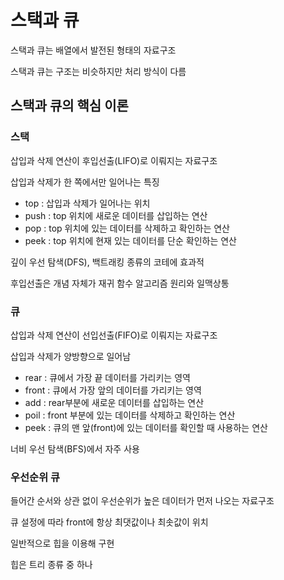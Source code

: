 # 스택과 큐

스택과 큐는 배열에서 발전된 형태의 자료구조

스택과 큐는 구조는 비슷하지만 처리 방식이 다름





## 스택과 큐의 핵심 이론



### 스택

삽입과 삭제 연산이 후입선출(LIFO)로 이뤄지는 자료구조

삽입과 삭제가 한 쪽에서만 일어나는 특징



* top : 삽입과 삭제가 일어나는 위치
* push : top 위치에 새로운 데이터를 삽입하는 연산
* pop : top 위치에 있는 데이터를 삭제하고 확인하는 연산
* peek : top 위치에 현재 있는 데이터를 단순 확인하는 연산



깊이 우선 탐색(DFS), 백트래킹 종류의 코테에 효과적

후입선출은 개념 자체가 재귀 함수 알고리즘 원리와 일맥상통



### 큐

삽입과 삭제 연산이 선입선출(FIFO)로 이뤄지는 자료구조

삽입과 삭제가 양방향으로 일어남



* rear : 큐에서 가장 끝 데이터를 가리키는 영역
* front : 큐에서 가장 앞의 데이터를 가리키는 영역
* add : rear부분에 새로운 데이터를 삽입하는 연산
* poil : front 부분에 있는 데이터를 삭제하고 확인하는 연산
* peek : 큐의 맨 앞(front)에 있는 데이터를 확인할 때 사용하는 연산



너비 우선 탐색(BFS)에서 자주 사용





### 우선순위 큐

들어간 순서와 상관 없이 우선순위가 높은 데이터가 먼저 나오는 자료구조

큐 설정에 따라 front에 항상 최댓값이나 최솟값이 위치

일반적으로 힙을 이용해 구현

힙은 트리 종류 중 하나